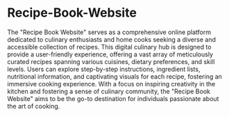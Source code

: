 # Recipe-Book-Website
The "Recipe Book Website" serves as a comprehensive online platform dedicated to culinary 
enthusiasts and home cooks seeking a diverse and accessible collection of recipes. This digital culinary 
hub is designed to provide a user-friendly experience, offering a vast array of meticulously curated 
recipes spanning various cuisines, dietary preferences, and skill levels. Users can explore step-by-step 
instructions, ingredient lists, nutritional information, and captivating visuals for each recipe, fostering 
an immersive cooking experience. With a focus on inspiring creativity in the kitchen and fostering a sense of culinary 
community, the "Recipe Book Website" aims to be the go-to destination for individuals passionate 
about the art of cooking.
